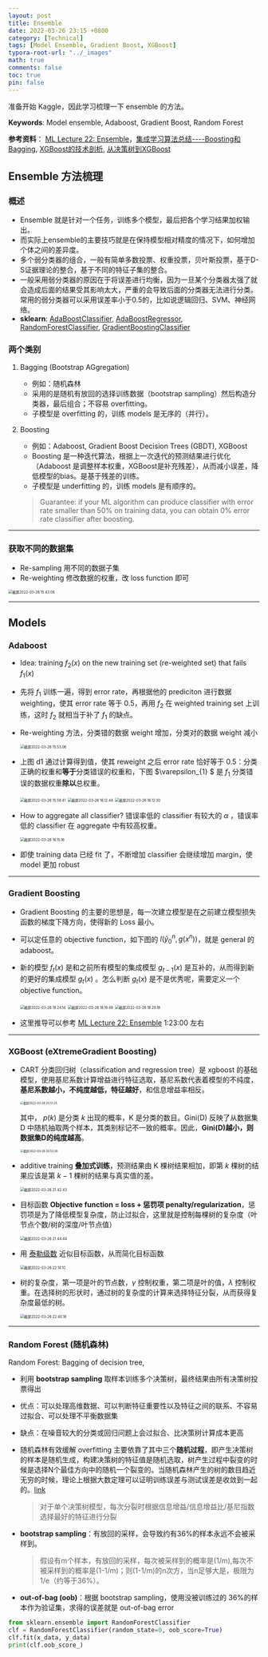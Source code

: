 ```yaml
---
layout: post
title: Ensemble
date: 2022-03-26 23:15 +0800
category: [Technical]
tags: [Model Ensemble, Gradient Boost, XGBoost]
typora-root-url: "../_images"
math: true
comments: false
toc: true
pin: false
---
```


准备开始 Kaggle，因此学习梳理一下 ensemble 的方法。

**Keywords**: Model ensemble, Adaboost, Gradient Boost, Random Forest

**参考资料**： [ML Lecture 22: Ensemble](https://www.youtube.com/watch?v=tH9FH1DH5n0)，[集成学习算法总结----Boosting和Bagging](https://blog.csdn.net/a1b2c3d4123456/article/details/51834272), [XGBoost的技术剖析](https://www.bilibili.com/video/BV1si4y1G7Jb?share_source=copy_web),  [从决策树到XGBoost](https://zhuanlan.zhihu.com/p/58269560)

## Ensemble 方法梳理

### 概述

- Ensemble 就是针对一个任务，训练多个模型，最后把各个学习结果加权输出。
- 而实际上ensemble的主要技巧就是在保持模型相对精度的情况下，如何增加个体之间的差异度。
- 多个弱分类器的组合，一般有简单多数投票、权重投票，贝叶斯投票，基于D-S证据理论的整合，基于不同的特征子集的整合。
- 一般采用弱分类器的原因在于将误差进行均衡，因为一旦某个分类器太强了就会造成后面的结果受其影响太大，严重的会导致后面的分类器无法进行分类。常用的弱分类器可以采用误差率小于0.5的，比如说逻辑回归、SVM、神经网络。
- **sklearn**: [AdaBoostClassifier](https://scikit-learn.org/stable/modules/generated/sklearn.ensemble.AdaBoostClassifier.html), [AdaBoostRegressor](https://scikit-learn.org/stable/modules/generated/sklearn.ensemble.AdaBoostRegressor.html), [RandomForestClassifier](https://scikit-learn.org/stable/modules/generated/sklearn.ensemble.RandomForestClassifier.html), [GradientBoostingClassifier](https://scikit-learn.org/stable/modules/generated/sklearn.ensemble.GradientBoostingClassifier.html) 

### 两个类别

1. Bagging (Bootstrap AGgregation)

   - 例如：随机森林
   - 采用的是随机有放回的选择训练数据（bootstrap sampling）然后构造分类器，最后组合；不容易 overfitting。
   - 子模型是 overfitting 的，训练 models 是无序的（并行）。

2. Boosting

   - 例如：Adaboost, Gradient Boost Decision Trees (GBDT), XGBoost
   - Boosting 是一种迭代算法，根据上一次迭代的预测结果进行优化（Adaboost 是调整样本权重，XGBoost是补充残差），从而减小误差，降低模型的bias。是基于残差的训练。
   - 子模型是 underfitting 的，训练 models 是有顺序的。
   
   > Guarantee: if your ML algorithm can produce classifier with error rate smaller than 50% on training data, you can obtain 0% error rate classifier after boosting.

---

### 获取不同的数据集

- Re-sampling 用不同的数据子集
- Re-weighting 修改数据的权重，改 loss function 即可

<img src="/2022-03-26-ensemble/截屏2022-03-26 15.43.08.png" alt="截屏2022-03-26 15.43.08" style="zoom:50%;" />

---

## Models

### Adaboost

- Idea: training $f_{2}(x)$ on the new training set (re-weighted set) that fails $f_{1}(x)$ 

- 先将 $f_{1}$ 训练一遍，得到 error rate，再根据他的 prediciton 进行数据 weighting，使其 error rate 等于 0.5，再用 $f_{2}$ 在 weighted training set 上训练，这时 $f_{2}$ 就相当于补了 $f_{1}$ 的缺点。

- Re-weighting 方法，分类错的数据 weight 增加，分类对的数据 weight 减小
	
	<img src="/2022-03-26-ensemble/截屏2022-03-26 15.53.06.png" alt="截屏2022-03-26 15.53.06" style="zoom:50%;" />
	
- 上图 d1 通过计算得到值，使其 reweight 之后 error rate 恰好等于 0.5：分类正确的权重和**等于**分类错误的权重和，下图 $\varepsilon_{1} $ 是 $f_{1}$ 分类错误的数据权重**除以**总权重。

  <img src="/2022-03-26-ensemble/截屏2022-03-26 15.58.41.png" alt="截屏2022-03-26 15.58.41" style="zoom:50%;" />

  <img src="/2022-03-26-ensemble/截屏2022-03-26 16.12.44.png" alt="截屏2022-03-26 16.12.44" style="zoom:50%;" />

  <img src="/2022-03-26-ensemble/截屏2022-03-26 16.12.30.png" alt="截屏2022-03-26 16.12.30" style="zoom:50%;" />
  
- How to aggregate all classifier? 错误率低的 classifier 有较大的 $\alpha$ ，错误率低的 classifier 在 aggregate 中有较高权重。

  <img src="/2022-03-26-ensemble/截屏2022-03-26 16.15.16.png" alt="截屏2022-03-26 16.15.16" style="zoom:50%;" />

- 即使 training data 已经 fit 了，不断增加 classifier 会继续增加 margin，使 model 更加 robust

---

### Gradient Boosting

- Gradient Boosting 的主要的思想是，每一次建立模型是在之前建立模型损失函数的梯度下降方向，使得新的 Loss 最小。

- 可以定任意的 objective function，如下图的 $l\left(\hat{y}_{0}^{n}, g\left(x^{n}\right)\right)$，就是 general 的 adaboost。

- 新的模型 $f_{t}(x)$ 是和之前所有模型的集成模型 $g_{t-1}(x)$ 是互补的，从而得到新的更好的集成模型 $g_{t}(x)$ 。怎么判断 $g_{t}(x)$ 是不是优秀呢，需要定义一个 objective function。

  <img src="/2022-03-26-ensemble/截屏2022-03-26 18.24.14.png" alt="截屏2022-03-26 18.24.14" style="zoom:50%;" />

  <img src="/2022-03-26-ensemble/截屏2022-03-26 18.19.49.png" alt="截屏2022-03-26 18.19.49" style="zoom:50%;" />

  <img src="/2022-03-26-ensemble/截屏2022-03-26 18.29.18.png" alt="截屏2022-03-26 18.29.18" style="zoom:50%;" />
  
- 这里推导可以参考 [ML Lecture 22: Ensemble](https://www.youtube.com/watch?v=tH9FH1DH5n0) 1:23:00 左右

---

### XGBoost (eXtremeGradient Boosting)

- CART 分类回归树（classification and regression tree）是 xgboost 的基础模型，使用基尼系数计算增益进行特征选取，基尼系数代表着模型的不纯度，**基尼系数越小，不纯度越低，特征越好**，和信息增益率相反。

  <img src="/2022-03-26-ensemble/截屏2022-03-26 20.51.25.png" alt="截屏2022-03-26 20.51.25" style="zoom:40%;" />

  其中， $p(k)$ 是分类 $k$ 出现的概率，K 是分类的数目。Gini(D) 反映了从数据集 D 中随机抽取两个样本，其类别标记不一致的概率。因此，**Gini(D)越小，则数据集D的纯度越高**。

  <img src="/2022-03-26-ensemble/截屏2022-03-26 20.53.26.png" alt="截屏2022-03-26 20.53.26" style="zoom:40%;" />

- additive training **叠加式训练**，预测结果由 K 棵树结果相加，即第 $k$ 棵树的结果应该是第 $k-1$ 棵树的结果与真实值的差。

  <img src="/2022-03-26-ensemble/截屏2022-03-26 21.42.43.png" alt="截屏2022-03-26 21.42.43" style="zoom:50%;" />

- 目标函数 **Objective function = loss + 惩罚项 penalty/regularization**，惩罚项是为了降低模型复杂度，防止过拟合，这里就是控制每棵树的复杂度（叶节点个数/树的深度/叶节点值）

  <img src="/2022-03-26-ensemble/截屏2022-03-26 21.44.44.png" alt="截屏2022-03-26 21.44.44" style="zoom:50%;" />

- 用 [泰勒级数](https://zh.wikipedia.org/wiki/%E6%B3%B0%E5%8B%92%E7%BA%A7%E6%95%B0) 近似目标函数，从而简化目标函数

  <img src="/2022-03-26-ensemble/截屏2022-03-26 22.14.10.png" alt="截屏2022-03-26 22.14.10" style="zoom:50%;" />

- 树的复杂度，第一项是叶的节点数，$\gamma$ 控制权重，第二项是叶的值，$\lambda$ 控制权重。在选择树的形状时，通过树的复杂度的计算来选择特征分裂，从而获得复杂度最低的树。

  <img src="/2022-03-26-ensemble/截屏2022-03-26 22.40.18.png" alt="截屏2022-03-26 22.40.18" style="zoom:50%;" />

---

### Random Forest (随机森林)

Random Forest: Bagging of decision tree, 

- 利用 **bootstrap sampling** 取样本训练多个决策树，最终结果由所有决策树投票得出

- 优点：可以处理高维数据、可以判断特征重要性以及特征之间的联系、不容易过拟合、可以处理不平衡数据集

- 缺点：在噪音较大的分类或回归问题上会过拟合、比决策树计算成本更高

- 随机森林有效缓解 overfitting 主要依靠了其中三个**随机过程**，即产生决策树的样本是随机生成，构建决策树的特征值是随机选取，树产生过程中裂变的时候是选择N个最佳方向中的随机一个裂变的。当随机森林产生的树的数目趋近无穷的时候，理论上根据大数定理可以证明训练误差与测试误差是收敛到一起的。[link](https://www.zhihu.com/question/30295075/answer/139494831)

  > 对于单个决策树模型，每次分裂时根据信息增益/信息增益比/基尼指数选择最好的特征进行分裂

- **bootstrap sampling**：有放回的采样，会导致约有36%的样本永远不会被采样到。

  > 假设有m个样本，有放回的采样，每次被采样到的概率是(1/m),每次不被采样到的概率是(1-1/m)；则(1-1/m)的n次方，当n足够大是，极限为1/e（约等于36%）。

- **out-of-bag (oob)**：根据 bootstrap sampling，使用没被训练过的 36%的样本作为验证集，求得的误差就是 out-of-bag error

```python
from sklearn.ensemble import RandomForestClassifier
clf = RandomForestClassifier(random_state=0, oob_score=True)
clf.fit(x_data, y_data)
print(clf.oob_score_)
```

